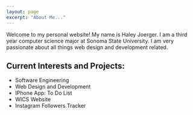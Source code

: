 ```yaml
---
layout: page
excerpt: "About Me..."
---
```


Welcome to my personal website! My name is Haley Joerger. I am a third year computer
science major at Sonoma State University. I am very passionate about all things web design 
and development related. 

## Current Interests and Projects:

- Software Engineering
- Web Design and Development
- IPhone App: To Do List 
- WICS Website
- Instagram Followers Tracker
